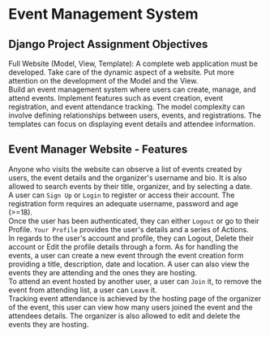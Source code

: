 # Event Management System

## Django Project Assignment Objectives
Full Website (Model, View, Template): A complete web application must be developed. Take care of the dynamic aspect of a website. Put more attention on the development of the Model and the View.\
Build an event management system where users can create, manage, and attend events. Implement features such as event creation, event registration, and event attendance tracking. The model complexity can involve defining relationships between users, events, and registrations. The templates can focus on displaying event details and attendee information.

## Event Manager Website - Features
Anyone who visits the website can observe a list of events created by users, the event details and the organizer's username and bio. It is also allowed to search events by their title, organizer, and by selecting a date.\
A user can `Sign Up` or `Login` to register or access their account. The registration form requires an adequate username, password and age (>=18).\
Once the user has been authenticated, they can either `Logout` or go to their Profile. `Your Profile` provides the user's details and a series of Actions.\
In regards to the user's account and profile, they can Logout, Delete their account or Edit the profile details through a form. As for handling the events, a user can create a new event through the event creation form providing a title, description, date and location. A user can also view the events they are attending and the ones they are hosting.\
To attend an event hosted by another user, a user can `Join` it, to remove the event from attending list, a user can `Leave` it.\
Tracking event attendance is achieved by the hosting page of the organizer of the event, this user can view how many users joined the event and the attendees details.
The organizer is also allowed to edit and delete the events they are hosting.
